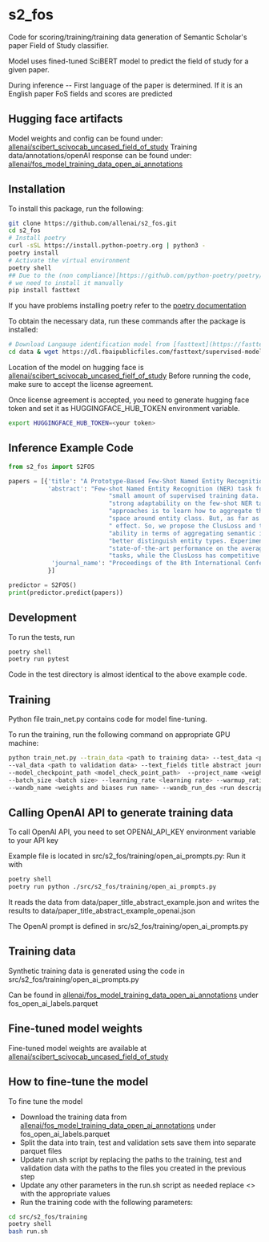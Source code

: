 # s2_fos

Code for scoring/training/training data generation of Semantic Scholar's paper Field of Study classifier.

Model uses fined-tuned SciBERT model to predict the field of study for a given paper.

During inference
-- First language of the paper is determined. If it is an English paper FoS fields and scores are predicted

## Hugging face artifacts
Model weights and config can be found under: [allenai/scibert_scivocab_uncased_field_of_study](https://huggingface.co/allenai/scibert_scivocab_uncased_field_of_study)
Training data/annotations/openAI response can be found under: [allenai/fos_model_training_data_open_ai_annotations](https://huggingface.co/datasets/allenai/fos_model_training_data_open_ai_annotations)

## Installation
To install this package, run the following:

```bash
git clone https://github.com/allenai/s2_fos.git
cd s2_fos
# Install poetry
curl -sSL https://install.python-poetry.org | python3 -
poetry install
# Activate the virtual environment
poetry shell
## Due to the (non compliance)[https://github.com/python-poetry/poetry/issues/6113] of fasttext with PEPE-518, 
# we need to install it manually
pip install fasttext
```
If you have problems installing poetry refer to the [poetry documentation](https://python-poetry.org/docs/#installation)

To obtain the necessary data, run these commands after the package is installed:

```bash
# Download Langauge identification model from [fasttext](https://fasttext.cc/docs/en/language-identification.html)
cd data & wget https://dl.fbaipublicfiles.com/fasttext/supervised-models/lid.176.bin
```
Location of the model on hugging face is [allenai/scibert_scivocab_uncased_fielf_of_study](https://huggingface.co/allenai/scibert_scivocab_uncased_fielf_of_study)
Before running the code, make sure to accept the license agreement.

Once license agreement is accepted, you need to generate hugging face token and set it as HUGGINGFACE_HUB_TOKEN
environment variable.
```bash
export HUGGINGFACE_HUB_TOKEN=<your token>
```

## Inference Example Code

```python
from s2_fos import S2FOS

papers = [{'title': "A Prototype-Based Few-Shot Named Entity Recognition",
           'abstract': "Few-shot Named Entity Recognition (NER) task focuses on identifying name entities on a "
                            "small amount of supervised training data. The work based on prototype network shows "
                            "strong adaptability on the few-shot NER task. We think that the core idea of these "
                            "approaches is to learn how to aggregate the representation of token mappings in vector "
                            "space around entity class. But, as far as we know, no such work has been investigated its"
                            " effect. So, we propose the ClusLoss and the ProEuroLoss aiming to enhance the model's "
                            "ability in terms of aggregating semantic information spatially, thus helping the model "
                            "better distinguish entity types. Experimental results show that ProEuroLoss achieves "
                            "state-of-the-art performance on the average F1 scores for both 1-shot and 5-shot NER "
                            "tasks, while the ClusLoss has competitive performance on such tasks.",
            'journal_name': "Proceedings of the 8th International Conference on Computing and Artificial Intelligence",
           }]

predictor = S2FOS()
print(predictor.predict(papers))
```
## Development

To run the tests, run

```bash
poetry shell
poetry run pytest
```
Code in the test directory is almost identical to the above example code.

## Training
Python file train_net.py contains code for model fine-tuning.

To run the training, run the following command on appropriate GPU machine:
```bash
python train_net.py --train_data <path to training data> --test_data <path to test data> \
--val_data <path to validation data> --text_fields title abstract journal_name  --save_path <output_path> --train True \
--model_checkpoint_path <model_check_point_path>  --project_name <weights and biases project name>
--batch_size <batch size> --learning_rate <learning rate> --warmup_ratio <warm up ratio> \
--wandb_name <weights and biases run name> --wandb_run_des <run description> --log_dir <log directory>
```

## Calling OpenAI API to generate training data

To call OpenAI API, you need to set OPENAI_API_KEY environment variable to your API key

Example file is located in src/s2_fos/training/open_ai_prompts.py:
Run it with
```bash
poetry shell
poetry run python ./src/s2_fos/training/open_ai_prompts.py 
```
It reads the data from data/paper_title_abstract_example.json and writes the results to 
data/paper_title_abstract_example_openai.json

The OpenAI prompt is defined in src/s2_fos/training/open_ai_prompts.py

## Training data
Synthetic training data is generated using the code in src/s2_fos/training/open_ai_prompts.py

Can be found in [allenai/fos_model_training_data_open_ai_annotations](https://huggingface.co/datasets/allenai/fos_model_training_data_open_ai_annotations) under fos_open_ai_labels.parquet

## Fine-tuned model weights
Fine-tuned model weights are available at [allenai/scibert_scivocab_uncased_field_of_study](https://huggingface.co/allenai/scibert_scivocab_uncased_field_of_study)

## How to fine-tune the model

To fine tune the model 
- Download the training data from [allenai/fos_model_training_data_open_ai_annotations](https://huggingface.co/datasets/allenai/fos_model_training_data_open_ai_annotations) under fos_open_ai_labels.parquet
- Split the data into train, test and validation sets save them into separate parquet files
- Update run.sh script by replacing the paths to the training, test and validation data with the paths to the files you created in the previous step
- Update any other parameters in the run.sh script as needed replace <> with the appropriate values
- Run the training code with the following parameters:
```bash
cd src/s2_fos/training
poetry shell
bash run.sh
```